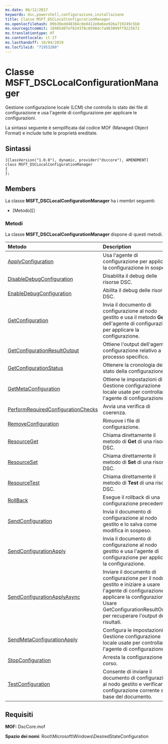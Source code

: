 ```yaml
---
ms.date: 06/12/2017
keywords: dsc,powershell,configurazione,installazione
title: Classe MSFT_DSCLocalConfigurationManager
ms.openlocfilehash: 09b30edd48384c0e8412e0e6ee926a719249c5b8
ms.sourcegitcommit: 18985d07ef024378c8590dc7a983099ff9225672
ms.translationtype: HT
ms.contentlocale: it-IT
ms.lasthandoff: 10/04/2019
ms.locfileid: "71953268"
---
```

# <a name="msft_dsclocalconfigurationmanager-class"></a>Classe MSFT_DSCLocalConfigurationManager

Gestione configurazione locale (LCM) che controlla lo stato dei file di configurazione e usa l'agente di configurazione per applicare le configurazioni.

La sintassi seguente è semplificata dal codice MOF (Managed Object Format) e include tutte le proprietà ereditate.

## <a name="syntax"></a>Sintassi

```
[ClassVersion("1.0.0"), dynamic, provider("dsccore"), AMENDMENT]
class MSFT_DSCLocalConfigurationManager
{
};
```

## <a name="members"></a>Members

La classe **MSFT_DSCLocalConfigurationManager** ha i membri seguenti:

- [Metodo][]

### <a name="methods"></a>Metodi

La classe **MSFT_DSCLocalConfigurationManager** dispone di questi metodi.

|Metodo |Description |
|:--- |:---|
| [ApplyConfiguration](msft-dsclocalconfigurationmanager-applyconfiguration.md)| Usa l'agente di configurazione per applicare la configurazione in sospeso.|
| [DisableDebugConfiguration](msft-dsclocalconfigurationmanager-disabledebugconfiguration.md)| Disabilita il debug delle risorse DSC.|
| [EnableDebugConfiguration](msft-dsclocalconfigurationmanager-enabledebugconfiguration.md)| Abilita il debug delle risorse DSC.|
| [GetConfiguration](msft-dsclocalconfigurationmanager-getconfiguration.md)| Invia il documento di configurazione al nodo gestito e usa il metodo **Get** dell'agente di configurazione per applicare la configurazione.|
| [GetConfigurationResultOutput](msft-dsclocalconfigurationmanager-getconfigurationresultoutput.md)| Ottiene l'output dell'agente di configurazione relativo a un processo specifico.|
| [GetConfigurationStatus](msft-dsclocalconfigurationmanager-getconfigurationstatus.md)| Ottenere la cronologia dello stato della configurazione.|
| [GetMetaConfiguration](msft-dsclocalconfigurationmanager-getmetaconfiguration.md)| Ottiene le impostazioni di Gestione configurazione locale usate per controllare l'agente di configurazione.|
| [PerformRequiredConfigurationChecks](msft-dsclocalconfigurationmanager-performrequiredconfigurationchecks.md)| Avvia una verifica di coerenza.|
| [RemoveConfiguration](msft-dsclocalconfigurationmanager-removeconfiguration.md)| Rimuove i file di configurazione.|
| [ResourceGet](msft-dsclocalconfigurationmanager-resourceget.md)| Chiama direttamente il metodo di **Get** di una risorsa DSC.|
| [ResourceSet](msft-dsclocalconfigurationmanager-resourceset.md)| Chiama direttamente il metodo di **Set** di una risorsa DSC.|
| [ResourceTest](msft-dsclocalconfigurationmanager-resourcetest.md)| Chiama direttamente il metodo di **Test** di una risorsa DSC.|
| [RollBack](msft-dsclocalconfigurationmanager-rollback.md)| Esegue il rollback di una configurazione precedente.|
| [SendConfiguration](msft-dsclocalconfigurationmanager-sendconfiguration.md)| Invia il documento di configurazione al nodo gestito e lo salva come modifica in sospeso.|
| [SendConfigurationApply](msft-dsclocalconfigurationmanager-sendconfigurationapply.md)| Invia il documento di configurazione al nodo gestito e usa l'agente di configurazione per applicare la configurazione.|
| [SendConfigurationApplyAsync](msft-dsclocalconfigurationmanager-sendconfigurationapplyasync.md)| Inviare il documento di configurazione per il nodo gestito e iniziare a usare l'agente di configurazione per applicare la configurazione. Usare GetConfigurationResultOutput per recuperare l'output dei risultati.|
| [SendMetaConfigurationApply](msft-dsclocalconfigurationmanager-sendmetaconfigurationapply.md)| Configura le impostazioni di Gestione configurazione locale usate per controllare l'agente di configurazione.|
| [StopConfiguration](msft-dsclocalconfigurationmanager-stopconfiguration.md)| Arresta la configurazione in corso.|
| [TestConfiguration](msft-dsclocalconfigurationmanager-testconfiguration.md)| Consente di inviare il documento di configurazione al nodo gestito e verificare la configurazione corrente sulla base del documento.|

## <a name="requirements"></a>Requisiti

**MOF:** DscCore.mof

**Spazio dei nomi**: Root\Microsoft\Windows\DesiredStateConfiguration
